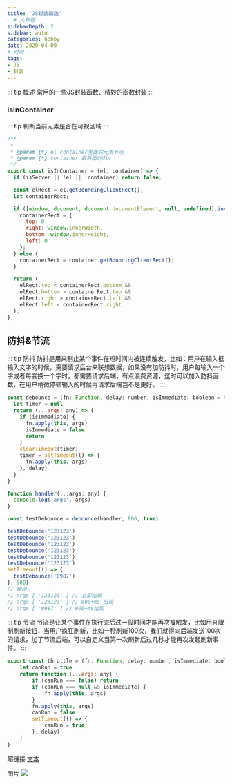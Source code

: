 ```yaml
---
title: 'JS封装函数'
  # 大标题
sidebarDepth: 2
sidebar: auto
categories: hobby
date: 2020-04-09
# 时间
tags:
- JS
- 封装
---
```


::: tip 概述
常用的一些JS封装函数、精妙的函数封装
:::

### isInContainer
::: tip
判断当前元素是否在可视区域
:::
```js
/**
 *
 * @param {*} el container里面的元素节点
 * @param {*} container 最外面的div
 */
export const isInContainer = (el, container) => {
  if (isServer || !el || !container) return false;

  const elRect = el.getBoundingClientRect();
  let containerRect;

  if ([window, document, document.documentElement, null, undefined].includes(container)) {
    containerRect = {
      top: 0,
      right: window.innerWidth,
      bottom: window.innerHeight,
      left: 0
    };
  } else {
    containerRect = container.getBoundingClientRect();
  }

  return (
    elRect.top < containerRect.bottom &&
    elRect.bottom > containerRect.top &&
    elRect.right > containerRect.left &&
    elRect.left < containerRect.right
  );
};
```

## 防抖&节流
::: tip 防抖
防抖是用来制止某个事件在短时间内被连续触发，比如：用户在输入框输入文字的时候，需要请求后台来联想数据，如果没有加防抖时，用户每输入一个字或者每变换一个字时，都需要请求后端，有点浪费资源，这时可以加入防抖函数，在用户稍微停顿输入的时候再请求后端岂不是更好。
:::
```js
const debounce = (fn: Function, delay: number, isImmediate: boolean = false) => {
  let timer = null
  return (...args: any) => {
    if (isImmediate) {
      fn.apply(this, args)
      isImmediate = false
      return
    }
    clearTimeout(timer)
    timer = setTimeout(() => {
      fn.apply(this, args)
    }, delay)
  }
}

function handler(...args: any) {
  console.log('args', args)
}

const testDebounce = debounce(handler, 800, true)

testDebounce('123123')
testDebounce('123123')
testDebounce('123123')
testDebounce('123123')
testDebounce('123123')
testDebounce('123123')
setTimeout(() => {
  testDebounce('0987')
}, 900)
// 输出：
// args [ '123123' ] // 立即出现
// args [ '123123' ] // 800+ms 出现
// args [ '0987' ] // 900+ms出现
```

::: tip 节流
节流是让某个事件在执行完后过一段时间才能再次被触发，比如用来限制刷新按钮，当用户疯狂刷新，比如一秒刷新100次，我们就得向后端发送100次的请求，加了节流后端，可以自定义当第一次刷新后过几秒才能再次发起刷新事件。
:::
```js
export const throttle = (fn: Function, delay: number, isImmediate: boolean) => {
    let canRun = true
    return function (...args: any) {
        if (canRun === false) return
        if (canRun === null && isImmediate) {
            fn.apply(this, args)
        }
        fn.apply(this, args)
        canRun = false
        setTimeout(() => {
            canRun = true
        }, delay)
    }
}
```

超链接 [文本](URL)
<!-- ../../.vuepress/public/line-height.png) -->
图片 ![](url)

